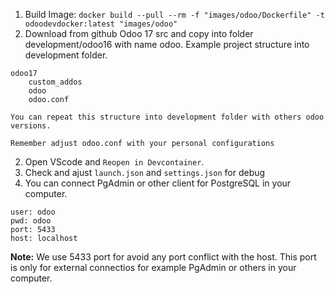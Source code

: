 1. Build Image: `docker build --pull --rm -f "images/odoo/Dockerfile" -t odoodevdocker:latest "images/odoo"`
2. Download from github Odoo 17 src and copy into folder development/odoo16 with name odoo.
Example project structure into development folder.
```
odoo17
    custom_addos
    odoo
    odoo.conf
```
`You can repeat this structure into development folder with others odoo versions.`

`Remember adjust odoo.conf with your personal configurations`

2. Open VScode and `Reopen in Devcontainer`.
3. Check and ajust `launch.json` and `settings.json` for debug
4. You can connect PgAdmin or other client for PostgreSQL in your computer.
```
user: odoo
pwd: odoo
port: 5433
host: localhost
```
**Note:** We use 5433 port for avoid any port conflict with the host. This port is only for external connectios for example PgAdmin or others in your computer.
